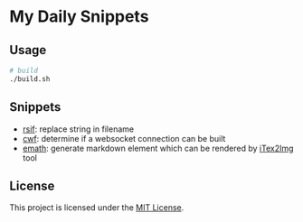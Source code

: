 # My Daily Snippets

## Usage

```bash
# build
./build.sh
```

## Snippets

+ [rsif](python/rsif.py): replace string in filename
+ [cwf](python/cws.py): determine if a websocket connection can be built
+ [emath](python/emath.py): generate markdown element which can be rendered by [iTex2Img](http://www.sciweavers.org/free-online-latex-equation-editor) tool

## License

This project is licensed under the [MIT License](LICENSE).
